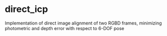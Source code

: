 # direct_icp
Implementation of direct image alignment of two RGBD frames, minimizing photometric and depth error with respect to 6-DOF pose
